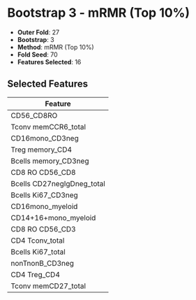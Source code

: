 # Bootstrap 3 - mRMR (Top 10%)

- **Outer Fold**: 27
- **Bootstrap**: 3
- **Method**: mRMR (Top 10%)
- **Fold Seed**: 70
- **Features Selected**: 16

## Selected Features

| Feature |
|---------|
| CD56_CD8RO |
| Tconv memCCR6_total |
| CD16mono_CD3neg |
| Treg memory_CD4 |
| Bcells memory_CD3neg |
| CD8 RO CD56_CD8 |
| Bcells CD27negIgDneg_total |
| Bcells Ki67_CD3neg |
| CD16mono_myeloid |
| CD14+16+mono_myeloid |
| CD8 RO CD56_CD3 |
| CD4 Tconv_total |
| Bcells Ki67_total |
| nonTnonB_CD3neg |
| CD4 Treg_CD4 |
| Tconv memCD27_total |
